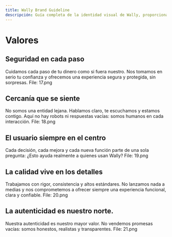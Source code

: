 ```yaml
---
title: Wally Brand Guideline
descripción: Guía completa de la identidad visual de Wally, proporcionando una descripción general y completa de la marca. Incluye una carpeta de Google Drive con archivos editables y un sistema de marca en Figma para facilitar el acceso y uso.
---
```



# Valores

## Seguridad en cada paso
Cuidamos cada paso de tu dinero como si fuera nuestro. Nos tomamos en serio tu confianza y ofrecemos una experiencia segura y protegida, sin sorpresas.
File: 17.png
## Cercanía que se siente
No somos una entidad lejana. Hablamos claro, te escuchamos y estamos contigo. Aquí no hay robots ni respuestas vacías: somos humanos en cada interacción.
File: 18.png
## El usuario siempre en el centro
Cada decisión, cada mejora y cada nueva función parte de una sola pregunta: ¿Esto ayuda realmente a quienes usan Wally?
File: 19.png
## La calidad vive en los detalles
Trabajamos con rigor, consistencia y altos estándares. No lanzamos nada a medias y nos comprometemos a ofrecer siempre una experiencia funcional, clara y confiable.
File: 20.png
## La autenticidad es nuestro norte.
Nuestra autenticidad es nuestro mayor valor.
No vendemos promesas vacías: somos honestos, realistas y transparentes.
File: 21.png
